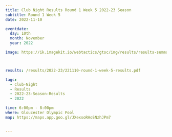 ```yaml
---
title: Club Night Results Round 1 Week 5 2022-23 Season
subtitle: Round 1 Week 5
date: 2022-11-10

eventdate:
  day: 10th
  month: November
  year: 2022

image: https://ik.imagekit.io/webtactics/gtsc/img/results/results-summary-5.jpg



results: /results/2022-23/221110-round-1-week-5-results.pdf

tags:
  - Club-Night
  - Results
  - 2022-23-Season-Results
  - 2022

time: 6:00pm - 8:00pm
where: Gloucester Olympic Pool
map: https://maps.app.goo.gl/JXexsoRAoSNzhJPm7


---
```





